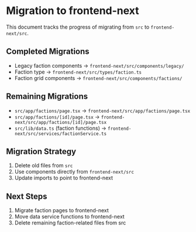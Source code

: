 # Migration to frontend-next

This document tracks the progress of migrating from `src` to `frontend-next/src`.

## Completed Migrations

- Legacy faction components → `frontend-next/src/components/legacy/`
- Faction type → `frontend-next/src/types/faction.ts`
- Faction grid components → `frontend-next/src/components/factions/`

## Remaining Migrations

- `src/app/factions/page.tsx` → `frontend-next/src/app/factions/page.tsx`
- `src/app/factions/[id]/page.tsx` → `frontend-next/src/app/factions/[id]/page.tsx`
- `src/lib/data.ts` (faction functions) → `frontend-next/src/services/factionService.ts`

## Migration Strategy

1. Delete old files from `src`
2. Use components directly from `frontend-next/src`
3. Update imports to point to frontend-next

## Next Steps

1. Migrate faction pages to frontend-next
2. Move data service functions to frontend-next
3. Delete remaining faction-related files from src
